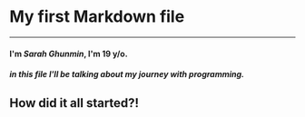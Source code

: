 # My first Markdown file
___
#### I'm _Sarah Ghunmin_, I'm 19 y/o.
##### in this file I'll be talking about my journey with programming.
## How did it all started?!
